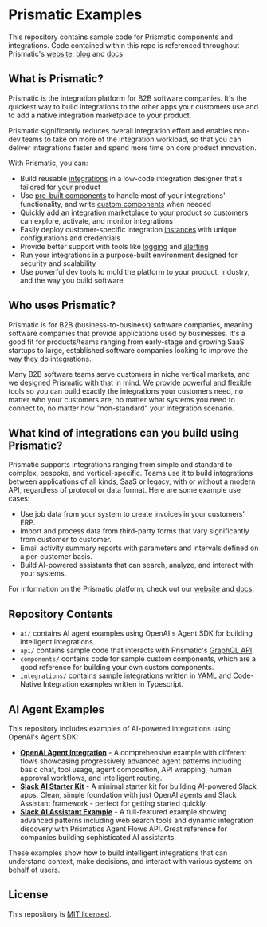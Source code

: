 # Prismatic Examples

This repository contains sample code for Prismatic components and integrations.
Code contained within this repo is referenced throughout Prismatic's [website](https://www.prismatic.io), [blog](https://www.prismatic.io/blog) and [docs](https://www.prismatic.io/docs).

## What is Prismatic?

Prismatic is the integration platform for B2B software companies. It's the quickest way to build integrations to the other apps your customers use and to add a native integration marketplace to your product.

Prismatic significantly reduces overall integration effort and enables non-dev teams to take on more of the integration workload, so that you can deliver integrations faster and spend more time on core product innovation.

With Prismatic, you can:

- Build reusable [integrations](https://prismatic.io/docs/integrations) in a low-code integration designer that's tailored for your product
- Use [pre-built components](https://prismatic.io/docs/components/component-catalog) to handle most of your integrations' functionality, and write [custom components](https://prismatic.io/docs/custom-components/writing-custom-components) when needed
- Quickly add an [integration marketplace](https://prismatic.io/docs/integration-marketplace) to your product so customers can explore, activate, and monitor integrations
- Easily deploy customer-specific integration [instances](https://prismatic.io/docs/instances) with unique configurations and credentials
- Provide better support with tools like [logging](https://prismatic.io/docs/logging) and [alerting](https://prismatic.io/docs/monitoring-and-alerting)
- Run your integrations in a purpose-built environment designed for security and scalability
- Use powerful dev tools to mold the platform to your product, industry, and the way you build software

## Who uses Prismatic?

Prismatic is for B2B (business-to-business) software companies, meaning software companies that provide applications used by businesses. It's a good fit for products/teams ranging from early-stage and growing SaaS startups to large, established software companies looking to improve the way they do integrations.

Many B2B software teams serve customers in niche vertical markets, and we designed Prismatic with that in mind. We provide powerful and flexible tools so you can build exactly the integrations your customers need, no matter who your customers are, no matter what systems you need to connect to, no matter how "non-standard" your integration scenario.

## What kind of integrations can you build using Prismatic?

Prismatic supports integrations ranging from simple and standard to complex, bespoke, and vertical-specific.
Teams use it to build integrations between applications of all kinds, SaaS or legacy, with or without a modern API, regardless of protocol or data format.
Here are some example use cases:

- Use job data from your system to create invoices in your customers' ERP.
- Import and process data from third-party forms that vary significantly from customer to customer.
- Email activity summary reports with parameters and intervals defined on a per-customer basis.
- Build AI-powered assistants that can search, analyze, and interact with your systems.

For information on the Prismatic platform, check out our [website](https://prismatic.io) and [docs](https://prismatic.io/docs).

## Repository Contents

- `ai/` contains AI agent examples using OpenAI's Agent SDK for building intelligent integrations.
- `api/` contains sample code that interacts with Prismatic's [GraphQL API](https://prismatic.io/docs/api/api-overview/).
- `components/` contains code for sample custom components, which are a good reference for building your own custom components.
- `integrations/` contains sample integrations written in YAML and Code-Native Integration examples written in Typescript.

## AI Agent Examples

This repository includes examples of AI-powered integrations using OpenAI's Agent SDK:

- **[OpenAI Agent Integration](ai/openai-agent/)** - A comprehensive example with different flows showcasing progressively advanced agent patterns including basic chat, tool usage, agent composition, API wrapping, human approval workflows, and intelligent routing.
- **[Slack AI Starter Kit](ai/slack-ai-starter/)** - A minimal starter kit for building AI-powered Slack apps. Clean, simple foundation with just OpenAI agents and Slack Assistant framework - perfect for getting started quickly.
- **[Slack AI Assistant Example](ai/slack-chatbot-agent/)** - A full-featured example showing advanced patterns including web search tools and dynamic integration discovery with Prismatics Agent Flows API. Great reference for companies building sophisticated AI assistants.

These examples show how to build intelligent integrations that can understand context, make decisions, and interact with various systems on behalf of users.

## License

This repository is [MIT licensed](./LICENSE).
